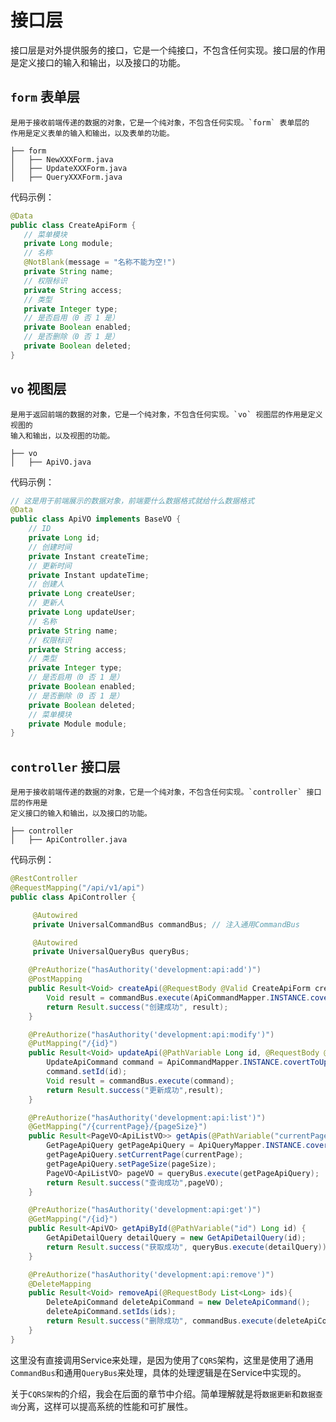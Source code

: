 # 接口层
接口层是对外提供服务的接口，它是一个纯接口，不包含任何实现。接口层的作用是定义接口的输入和输出，以及接口的功能。

## `form` 表单层
    是用于接收前端传递的数据的对象，它是一个纯对象，不包含任何实现。`form` 表单层的
    作用是定义表单的输入和输出，以及表单的功能。
```
├── form
│   ├── NewXXXForm.java
│   ├── UpdateXXXForm.java
│   ├── QueryXXXForm.java
```

代码示例：

```java
@Data
public class CreateApiForm {
   // 菜单模块
   private Long module;
   // 名称
   @NotBlank(message = "名称不能为空!")
   private String name;
   // 权限标识
   private String access;
   // 类型
   private Integer type;
   // 是否启用（0 否 1 是）
   private Boolean enabled;
   // 是否删除（0 否 1 是）
   private Boolean deleted;
}
```

## `vo` 视图层
    是用于返回前端的数据的对象，它是一个纯对象，不包含任何实现。`vo` 视图层的作用是定义视图的
    输入和输出，以及视图的功能。
```
├── vo
│   ├── ApiVO.java
```
代码示例：

```java
// 这是用于前端展示的数据对象，前端要什么数据格式就给什么数据格式
@Data
public class ApiVO implements BaseVO { 
    // ID
    private Long id;
    // 创建时间
    private Instant createTime;
    // 更新时间
    private Instant updateTime;
    // 创建人
    private Long createUser;
    // 更新人
    private Long updateUser;
    // 名称
    private String name;
    // 权限标识
    private String access;
    // 类型
    private Integer type;
    // 是否启用（0 否 1 是）
    private Boolean enabled;
    // 是否删除（0 否 1 是）
    private Boolean deleted;
    // 菜单模块
    private Module module;
}
```

## `controller` 接口层
    是用于接收前端传递的数据的对象，它是一个纯对象，不包含任何实现。`controller` 接口层的作用是
    定义接口的输入和输出，以及接口的功能。
```
├── controller
│   ├── ApiController.java
```
代码示例：
```java
@RestController
@RequestMapping("/api/v1/api")
public class ApiController {

     @Autowired
     private UniversalCommandBus commandBus; // 注入通用CommandBus

     @Autowired
     private UniversalQueryBus queryBus;

    @PreAuthorize("hasAuthority('development:api:add')")
    @PostMapping
    public Result<Void> createApi(@RequestBody @Valid CreateApiForm createApiForm){
        Void result = commandBus.execute(ApiCommandMapper.INSTANCE.covertToCreateApiCommand(createApiForm));
        return Result.success("创建成功", result);
    }

    @PreAuthorize("hasAuthority('development:api:modify')")
    @PutMapping("/{id}")
    public Result<Void> updateApi(@PathVariable Long id, @RequestBody @Valid  UpdateApiForm apiForm){
        UpdateApiCommand command = ApiCommandMapper.INSTANCE.covertToUpdateApiCommand(apiForm);
        command.setId(id);
        Void result = commandBus.execute(command);
        return Result.success("更新成功",result);
    }

    @PreAuthorize("hasAuthority('development:api:list')")
    @GetMapping("/{currentPage}/{pageSize}")
    public Result<PageVO<ApiListVO>> getApis(@PathVariable("currentPage") Integer currentPage, @PathVariable("pageSize") Integer pageSize, @ModelAttribute QueryApiForm apiForm){
        GetPageApiQuery getPageApiQuery = ApiQueryMapper.INSTANCE.covertToGetPageApiQuery(apiForm);
        getPageApiQuery.setCurrentPage(currentPage);
        getPageApiQuery.setPageSize(pageSize);
        PageVO<ApiListVO> pageVO = queryBus.execute(getPageApiQuery);
        return Result.success("查询成功",pageVO);
    }

    @PreAuthorize("hasAuthority('development:api:get')")
    @GetMapping("/{id}")
    public Result<ApiVO> getApiById(@PathVariable("id") Long id) {
        GetApiDetailQuery detailQuery = new GetApiDetailQuery(id);
        return Result.success("获取成功", queryBus.execute(detailQuery));
    }

    @PreAuthorize("hasAuthority('development:api:remove')")
    @DeleteMapping
    public Result<Void> removeApi(@RequestBody List<Long> ids){
        DeleteApiCommand deleteApiCommand = new DeleteApiCommand();
        deleteApiCommand.setIds(ids);
        return Result.success("删除成功", commandBus.execute(deleteApiCommand));
    }
}
```

这里没有直接调用Service来处理，是因为使用了`CQRS`架构，这里是使用了通用`CommandBus`和通用`QueryBus`来处理，具体的处理逻辑是在Service中实现的。

关于`CQRS架构`的介绍，我会在后面的章节中介绍。简单理解就是将`数据更新`和`数据查询`分离，这样可以提高系统的性能和可扩展性。




